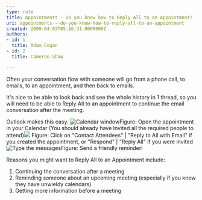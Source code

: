 ```yaml
---
type: rule
title: Appointments - Do you know how to Reply All to an Appointment?
uri: appointments---do-you-know-how-to-reply-all-to-an-appointment
created: 2009-04-03T05:16:31.0000000Z
authors:
- id: 1
  title: Adam Cogan
- id: 2
  title: Cameron Shaw

---
```


 
Often your conversation flow with someone will go from a phone call, to emails, to an appointment, and then back to emails.

It's nice to be able to look back and see the whole history in 1 thread, so you will need to be able to Reply All to an appointment to continue the email conversation after the meeting.

Outlook makes this easy:
 ![Calendar window](/SiteAssets/appointments-do-you-remind-attendees-about-tomorrows-appointment/Outlook%201.png)Figure: Open the appointment in your Calendar (You should already have Invited all the required people to attend)![](/SiteAssets/appointments-do-you-remind-attendees-about-tomorrows-appointment/Outlook%202.png)
Figure: Click on "Contact Attendees" | "Reply to All with Email" if you created the appointment, or "Respond" | "Reply All" if you were invited
![Type the messages](/SiteAssets/appointments-do-you-remind-attendees-about-tomorrows-appointment/Outlook%203.png)Figure: Send a friendly reminder!

Reasons you might want to Reply All to an Appointment include:

1. Continuing the conversation after a meeting
2. Reminding someone about an upcoming meeting (especially if you know they have unwieldy calendars)​
3. Getting more information before a meeting


